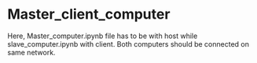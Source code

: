 # Master_client_computer
Here, Master_computer.ipynb file has to be with host while slave_computer.ipynb with client.
Both computers should be connected on same network.
